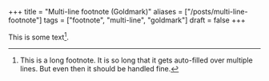 +++
title = "Multi-line footnote (Goldmark)"
aliases = ["/posts/multi-line-footnote"]
tags = ["footnote", "multi-line", "goldmark"]
draft = false
+++

This is some text[^fn:1].

[^fn:1]: This is a long footnote. It is so long that it gets auto-filled
    over multiple lines. But even then it should be handled fine.
